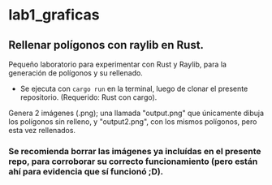 # lab1_graficas

## Rellenar polígonos con raylib en Rust.

Pequeño laboratorio para experimentar con Rust y Raylib, para la generación de polígonos y su rellenado. 

* Se ejecuta con `cargo run` en la terminal, luego de clonar el presente repositorio. (Requerido: Rust con cargo).

Genera 2 imágenes (.png); una llamada "output.png" que únicamente dibuja los polígonos sin relleno, y "output2.png", con los mismos polígonos, pero esta vez rellenados. 

### Se recomienda borrar las imágenes ya incluídas en el presente repo, para corroborar su correcto funcionamiento (pero están ahí para evidencia que sí funcionó ;D). 
